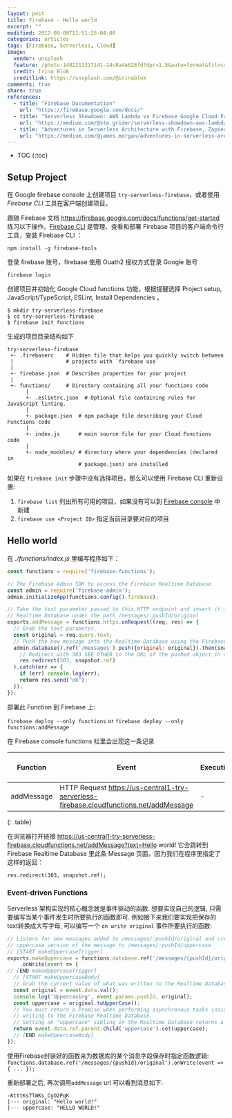 ```yaml
---
layout: post
title: Firebase - Hello world
excerpt: ""
modified: 2017-09-09T11:51:25-04:00
categories: articles
tags: [Firebase, Serverless, Cloud]
image:
  vendor: unsplash
  feature: /photo-1482211317141-14c8a4e628fd?dpr=1.5&auto=format&fit=crop&w=1500&h=1001&q=80&cs=tinysrgb&crop=
  credit: Irina Blok
  creditlink: https://unsplash.com/@irinablok
comments: true
share: true
references:
  - title: "Firebase Documentation"
    url: "https://firebase.google.com/docs/"
  - title: "Serverless Showdown: AWS Lambda vs Firebase Google Cloud Functions"
    url: "https://medium.com/@ste.grider/serverless-showdown-aws-lambda-vs-firebase-google-cloud-functions-cc7529bcfa7d"
  - title: "Adventures in Serverless Architecture with Firebase, Zapier & Cloud Functions"
    url: "https://medium.com/@james.morgan/adventures-in-serverless-architecture-with-firebase-zapier-cloud-functions-71281900f2b"
---
```


* TOC
{:toc}

## Setup Project

在 Google firebase console 上创建项目 `try-serverless-firebase`，或者使用 *Firebase CLI* 工具在客户端创建项目。

跟随 Firebase 文档 https://firebase.google.com/docs/functions/get-started 练习以下操作。[Firebase CLI][firebase-tools] 是管理、查看和部署 Firebase 项目的客户端命令行工具，安装 Firebase CLI ：

`npm install -g firebase-tools`

登录 firebase 账号，firebase 使用 Ouath2 授权方式登录 Google 账号

`firebase login`

创建项目并初始化 Google Cloud functions 功能，根据提醒选择 Project setup, JavaScript/TypeScript, ESLint, Install Dependencies 。

```
$ mkdir try-serverless-firebase
$ cd try-serverless-firebase
$ firebase init functions
```
生成的项目目录结构如下
```
try-serverless-firebase
 +- .firebaserc    # Hidden file that helps you quickly switch between
 |                 # projects with `firebase use`
 |
 +- firebase.json  # Describes properties for your project
 |
 +- functions/     # Directory containing all your functions code
      |
      +- .eslintrc.json  # Optional file containing rules for JavaScript linting.
      |
      +- package.json  # npm package file describing your Cloud Functions code
      |
      +- index.js      # main source file for your Cloud Functions code
      |
      +- node_modules/ # directory where your dependencies (declared in
                       # package.json) are installed
```

如果在 `firebase init` 步骤中没有选择项目，那么可以使用 Firebase CLI 重新设置:

1. `firebase list` 列出所有可用的项目，如果没有可以到 [Firebase console][firebase-console] 中新建
2. `firebase use <Project ID>` 指定当前目录要对应的项目

## Hello world

在 *./functions/index.js* 里编写程序如下：

```javascript
const functions = require('firebase-functions');

// The Firebase Admin SDK to access the Firebase Realtime Database.
const admin = require('firebase-admin');
admin.initializeApp(functions.config().firebase);

// Take the text parameter passed to this HTTP endpoint and insert it into the
// Realtime Database under the path /messages/:pushId/original
exports.addMessage = functions.https.onRequest((req, res) => {
  // Grab the text parameter.
  const original = req.query.text;
  // Push the new message into the Realtime Database using the Firebase Admin SDK.
  admin.database().ref('/messages').push({original: original}).then(snapshot =>
    // Redirect with 303 SEE OTHER to the URL of the pushed object in the Firebase console.
    res.redirect(303, snapshot.ref)
  ).catch(err => {
    if (err) console.log(err);
    return res.send("ok");
  });
});
```

部署此 Function 到 Firebase 上:

`firebase deploy --only functions` or `firebase deploy --only functions:addMessage`

在 Firebase console functions 栏里会出现这一条记录

Function | Event | Executions | Median run time
--- | --- | --- | ---
addMessage | HTTP Request https://us-central1-try-serverless-firebase.cloudfunctions.net/addMessage | - | -
{: .table}

在浏览器打开链接
https://us-central1-try-serverless-firebase.cloudfunctions.net/addMessage?text=Hello world!
 它会跳转到 Firebase Realtime Database 里此条 Message 页面，因为我们在程序里指定了这样的返回：

 `res.redirect(303, snapshot.ref);`

### Event-driven Functions

Serverless 架构实现的核心概念就是事件驱动的函数. 想要实现自己的逻辑, 只需要编写当某个事件发生时所要执行的函数即可. 例如接下来我们要实现把保存的text转换成大写字母, 可以编写一个 `on write original` 事件所要执行的函数:

```javascript
// Listens for new messages added to /messages/:pushId/original and creates an
// uppercase version of the message to /messages/:pushId/uppercase
// [START makeUppercaseTrigger]
exports.makeUppercase = functions.database.ref('/messages/{pushId}/original')
    .onWrite(event => {
// [END makeUppercaseTrigger]
  // [START makeUppercaseBody]
  // Grab the current value of what was written to the Realtime Database.
  const original = event.data.val();
  console.log('Uppercasing', event.params.pushId, original);
  const uppercase = original.toUpperCase();
  // You must return a Promise when performing asynchronous tasks inside a Functions such as
  // writing to the Firebase Realtime Database.
  // Setting an "uppercase" sibling in the Realtime Database returns a Promise.
  return event.data.ref.parent.child('uppercase').set(uppercase);
  // [END makeUppercaseBody]
});
```

使用Firebase封装好的函数来为数据库的某个消息字段保存时指定函数逻辑:
`functions.database.ref('/messages/{pushId}/original').onWrite(event => { ... });`

重新部署之后, 再次调用`addMessage` url 可以看到消息如下:

```
-KtttKs7lWKs_CgO2PqK
|--- original: "Hello world!"
|--- uppercase: "HELLO WORLD!"
```


[firebase-tools]:https://github.com/firebase/firebase-tools
[firebase-console]:https://console.firebase.google.com

